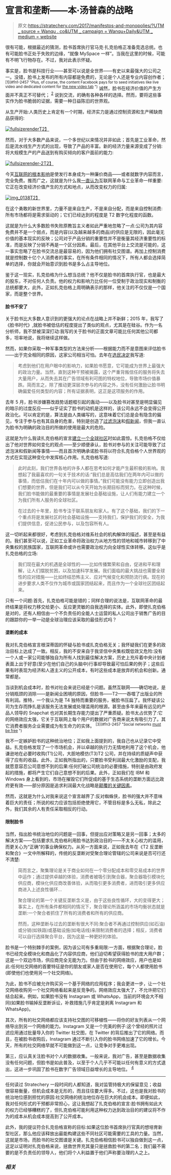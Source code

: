 # 宣言和垄断——本·汤普森的战略

> 原文:[https://stratechery.com/2017/manifestos-and-monopolies/?UTM _ source = Wanqu . co&UTM _ campaign = Wanqu+Daily&UTM _ medium = website](https://stratechery.com/2017/manifestos-and-monopolies/?utm_source=wanqu.co&utm_campaign=Wanqu+Daily&utm_medium=website)

很有可能，根据最近的猜测，脸书首席执行官马克·扎克伯格正准备竞选总统。也有可能脸书正处于失败的边缘，“就像 MySpace 一样”。当我在这里的时候，可能有不明飞行物存在。不过，我对此表示怀疑。

事实是，脸书是科技行业——甚至可以说是全世界——有史以来最强大的公司之一。没错，脸书上发布的所有内容都是免费的，无论是个人还是专业内容创作者； <sup id="rf1-2457">[1](#fn1-2457 "Plus, of course, the content Facebook pays for to seed initiatives like live video and dedicated content for <a href="https://stratechery.com/2017/snap-s-1-follow-up-facebooks-earnings-hedging-the-future-of-advertising/">the new video tab</a> ")</sup> 诚然，脸书在经济价值的产生方面并不真正不可替代； <sup id="rf2-2457">[2](#fn2-2457 "To be clear, economic value is generated on Facebook, but the role Facebook plays, whether that be advertising, small business sites, buy-and-sell groups, etc., could be done by alternatives")</sup> 说到交流，的确有各种各样的选择。然而，要将这些事实作为脸书脆弱的证据，需要一种日益陈旧的世界观。

从生产开始:人类历史上肯定有一个时期，经济实力是通过控制资源和生产稀缺商品获得的:

[![fullsizerender](../Images/d5161362605d2416a9cb730a27c6ef75.png)T2】](https://i0.wp.com/stratechery.com/wp-content/uploads/2017/02/FullSizeRender.jpg?ssl=1)

然而，对于大多数产品来说，一个多世纪以来情况并非如此；首先是工业革命，然后是流水线生产方式的出现，导致了产品的丰富。新的经济力量来源变成了分销:将大规模生产的产品送到有购买倾向的客户面前的能力:

[![fullsizerender-2](../Images/b253135ff8310c9705dbcb8f1b1ecfc8.png)T2】](https://i0.wp.com/stratechery.com/wp-content/uploads/2017/02/FullSizeRender-2.jpg?ssl=1)

今天[互联网的根本影响](https://stratechery.com/2016/the-state-of-technology-at-the-end-of-2016/)是使发行本身成为一种廉价商品——或者就数字内容而言，完全免费。推而广之，这就是为什么我[一直认为](https://stratechery.com/2013/friction/)互联网革命与工业革命一样重要:它正在改变经济价值产生的方式和地点，从而改变权力的归属:

[![img_0138](../Images/80c9fb92715c8aebf3add7bf01e4532a.png)T2】](https://i0.wp.com/stratechery.com/wp-content/uploads/2017/02/IMG_0138.png?ssl=1)

在这个勇敢的新世界里，力量不是来自生产，不是来自分配，而是来自控制消费:所有市场都将是需求驱动的；它们已经达到的程度是 T2 数字化程度的函数。

这就是为什么大多数脸书失败原教旨主义者如此严重地忽略了一点:公司为其内容免费并不是一个弱点，而是内容(以及越来越多的商品)的供应是无限的，因此毫无价值的基本现实的反映；公司对于产品分销的重要性并不是衡量其经济重要性的标准，而是反映了分销不再是一个区分因素。最后，在其他平台上交流是可能的，这一事实忽略了在脸书交流总是最容易的，因为他们拥有社交图谱。再加上控制消费就是控制数十亿个人消费者的事实，在所有条件相同的情况下，所有人都会选择简单的选择，你就会开始意识到脸书是多么占主导地位。

鉴于这一现实，扎克伯格为什么想当总统？他不仅是脸书的首席执行官，也是最大的股东，不对任何人负责。他的权力和影响力比任何一位受制于政治现实和制衡的总统都要大，此外，正如扎克伯格上周明确表示的那样，他关注的不仅仅是一个国家，而是整个世界。

#### 脸书不安了

关于脸书比大多数人意识到的更强大的论点在战略上并不新鲜；2015 年，我写了《脸书时代》,就脸书被低估的程度提出了类似的观点，尤其是在硅谷。作为一名分析师，我不禁被深深打动:我写的关于脸书的正面文章可能比任何其他公司都多，坦率地说，我将继续这样做。

然而，如果你采取一种军事类型的方法来分析——根据能力而不是意图来评估脸书——出于完全相同的原因，这家公司相当可怕。去年在[选民决定](https://stratechery.com/2016/the-voters-decide/)我写道:

> 考虑到他们在用户眼中的影响力，如果脸书愿意，它可能成为世界上最强大的政治力量。当然，直到这种干预被揭露，这个严重背叛信任的服务将失去大量用户，从而失去其在广告领域有利可图的特权地位，导致市场价值暴跌。简而言之，除了推动更深层次参与的内容之外，没有任何激励让脸书明确偏爱任何类型的内容；所有证据表明，这正是这项服务的作用。

去年 5 月，脸书涉嫌篡改趋势话题框引起的轰动——以及脸书对甚至是明显偏见的暗示的过度反应——似乎证实了脸书的动机是这样的，该公司永远不会变得公开政治化。可以肯定的是，算法是由人类编写的，这意味着它们总是会有隐含的偏见，专注于参与也有其自身的危害，特别是创造了[过滤泡沫](https://stratechery.com/2016/the-real-problem-with-facebook-and-the-news/)和[假新闻](https://stratechery.com/2016/fake-news/)，但我一直认为脸书为明确的政治目的所做的使用是最大的危险。

这就是为什么我读扎克伯格的宣言[建立一个全球社区](https://www.facebook.com/notes/3707971095882612/)时如此震惊。扎克伯格不仅给出了他对世界如何变化的观点——至少顺便承认，脸书对参与的关注可能导致了过滤泡沫和假新闻等事情——而且首次明确承诺脸书将以符合扎克伯格个人世界观的方式在实现这种变化中发挥核心作用。扎克伯格写道:

> 此时此刻，我们世界各地的许多人都在思考如何才能产生最积极的影响。我想起了我最喜欢的一句关于技术的话:“我们总是高估我们在两年内可以做的事情，而低估我们在十年内可以做的事情。”我们可能没有能力立即创造出我们想要的世界，但是我们可以从今天开始为长期目标而努力。在这种时候，我们脸书能做的最重要的事情是发展社会基础设施，让人们有能力建立一个为我们所有人服务的全球社区。
> 
> 在过去的十年里，脸书专注于联系朋友和家人。有了这个基础，我们的下一个重点将是发展社区的社会基础设施——支持我们，保护我们的安全，为我们提供信息，促进公民参与，以及包容所有人。

这一切听起来都很好，考虑到扎克伯格对维系社会的机构解体的描述，甚至是有益的。我们甚至可以说，正如工业革命将政治权力从地方性的领地和城市转移到了中央集权的民族国家，互联网革命或许也需要政治权力向全球性实体转移。这似乎是扎克伯格的立场:

> 我们现在最大的机遇是全球性的——比如传播繁荣和自由，促进和平和理解，让人们摆脱贫困，以及加速科学发展。我们面临的最大挑战也需要全球性的应对措施——比如终结恐怖主义、应对气候变化和预防流行病。现在的进步要求人类不仅作为城市或国家团结起来，而且作为一个全球社区团结起来。

只有一个问题:首先，扎克伯格可能是错的；同样合理的说法是，互联网革命的最终结果是将权力移交给更小、反应更灵敏的自我选择的实体。此外，即使扎克伯格是对的，还有人相信由一个不负责任的全能人士运营的私人公司出于销售广告的目的跟踪你的一举一动是全球治理应该采取的最佳形式吗？

#### 垄断的成本

我对扎克伯格宣言根深蒂固的怀疑与脸书或扎克伯格无关；我怀疑我们在更多的政治目标上达成了一致。相反，我的不安来自于我坚信中央集权既低效又危险:没有一个人或一家公司能够独自为所有人找到最佳解决方案，历史上充斥着中央计划者表面上出于好意(至少在他们自己的头脑中)行事却导致最可怕后果的例子；这些后果有时表现为经济和人道主义的公开成本，有时这些成本是放弃的机会和创新。通常都是。

当谈到机会成本时，脸书对社会来说已经是个问题。虽然互联网——确切地说，是分销瓶颈的消除——是新闻业困境的原因，但脸书——T2——吞噬了出版业的所有利润。推特，一个我认为是 T4 独特而重要的服务，被脸书压扁了。我怀疑该公司为生存而挣扎是该服务无法发展或处理滥用的根源。甚至由多年来最有远见的产品人领导的 Snapchat 也对其长期生存能力提出了严重质疑。脸书太占优势了:它的网络效应太强，它关于互联网上每个用户的数据对广告商来说太有吸引力了。其它消费者服务企业需要成为有生命力的实体。 <sup id="rf3-2457">[3](#fn3-2457 "Social networks <a href="https://stratechery.com/2014/ello-consumer-friendly-business-models/">must be free</a> ")</sup>

我不一定嫉妒脸书的这种统治地位；正如我上面提到的，我自己也从记录它中受益。扎克伯格发现了一个市场机会，并以卓越的执行力无情地利用了这个机会，他谦逊地在必要时收购(T1)公司，大胆地模仿(T3)T2 公司，并在持续的质疑声中获得了应有的收益。此外，正如我所指出的，只要脸书受利润最大化激励的支配，我就愿意容忍公司意想不到的后果:任何打破公司统治的必要措施，特别是由政府发起的措施，都将产生它们自己意想不到的后果。此外，正如我们在 IBM 和 Windows 身上看到的，市场在摧毁它们所促成的基于生态系统的垄断方面远比政府更有效——部分原因是追求利润最大化战略是[颠覆的关键因素](https://hbr.org/1995/01/disruptive-technologies-catching-the-wave)。

然而，这就是为什么对我来说这个宣言越界了:反对蜘蛛侠，脸书的强大并不意味着巨大的责任；所说的权力应该包括拒绝使用它，不管目标是多么无私，除此之外，我们其余的人有责任采取相反的行动。

#### 限制脸书

当然，指出脸书统治地位的问题是一回事，但提出应对策略又是另一回事；太多的解决方案——包括要求扎克伯格利用脸书达到政治目的——不太关心权力的滥用，而更关心为“正确”的事业确保权力。从另一方面来说，正如我去年在《T2 反垄断和聚合》一文中所解释的，传统的反垄断对受聚合理论管辖的公司来说是否可行还不清楚:

> 简而言之，聚集理论是关于商业如何在一个零分配成本和零交易成本的世界中运作；通过提供卓越的体验，消费者被吸引到聚合器，聚合器吸引模块化供应商，模块化供应商改善体验，从而吸引更多消费者，进而吸引更多供应商进入上述良性循环…
> 
> 聚合理论的第一个关键反垄断含义是，由于这些良性循环，大的变得更大；事实上，在所有条件都相同的情况下，聚合理论所涵盖的市场均衡状态就是垄断:一个聚合者抓住了所有的消费者和所有的供应商。
> 
> 然而，这种垄断与过去的垄断有很大不同:聚合者不再通过控制供应(如石油)或分销(如铁路)或基础设施(如电话线)来限制消费者的选择；相反，消费者可以自行选择聚合平台，因为这是一种更好的体验。

脸书是一个特别棘手的案例，因为该公司有多重局限:一方面，根据聚合理论，脸书已经完全模块化和商品化了内容供应商，他们迫切希望获得脸书的庞大用户群；这是一个双边市场，供应商完全无能为力。但由于脸书的网络效应，用户也是如此:任何社交网络的首要特征是你的朋友或家人是否在使用它，每个人都使用脸书(即使他们也使用另一个社交网络)。

为此，脸书不应被允许购买另一个基于网络的应用程序；我会更进一步，让一个社交网络收购另一个社交网络看起来是反竞争的。网络效应太强大了，不允许把它们结合起来。例如，如果脸书没有 Instagram 或 WhatsApp，当前的环境会大不相同(如果脸书输掉反垄断诉讼，补救措施几乎肯定是剥离 Instagram 和 WhatsApp)。

其次，所有的社交网络都应该支持社交图的可移植性——将你的好友列表从一个网络导出到另一个网络的能力。Instagram 又是一个完美的例子:这个曾经的照片过滤应用通过批量导入你的 Twitter 社交图，在 Twitter 的背后推出了它的网络。而且，在被脸书收购后，Instagram 通过不断引入你的脸书网络加速了它的增长。今天，所有的社交网络早就不可能做到这一点，让竞争对手更难出现。

第三，应认真关注脸书对个人的数据收集。一般来说，我对广告，甚至是数据收集没有任何问题，但脸书是如此普及，以至于个人几乎不可能以任何有意义的方式退出，这进一步巩固了脸书在数字广告领域日益增长的主导地位。 <sup id="rf4-2457">[4](#fn4-2457 "Google is a separate topic")</sup>

* * *

任何读过 Stratechery 一段时间的人都知道，我对监管持极大的保留意见；收益很容易衡量，但机会成本是无形的，而且往往要大得多。不过，这也是我对脸书的统治地位感到担忧的原因:社交网络的统治地位存在巨大的机会成本。即便如此，我对任何形式的干预都非常担心，这让我想起了扎克伯格的宣言:脸书拥有如此大的权力已经够糟糕的了，但扎克伯格可能利用这种权力达到政治目的的建议将不作为的成本从机会成本提高到了公开成本。

此外，我的提议符合扎克伯格宣称的目标:如果这位脸书首席执行官真的想培育新型社区，那么他应该释放出最能构建这些不同社区可能需要的工具的力量。当然，这就是市场，而脸书的社交图谱是关键。扎克伯格相信脸书可以独自做到这一点，这足以证明对扎克伯格来说，拯救世界充其量只是拯救脸书的第二名；我们最不需要的是不负责任的领导人，他们将个人利益置于他们声称要治理的人之上。

### *相关*